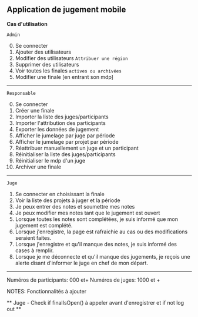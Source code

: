 ## Application de jugement mobile

**Cas d'utilisation**

`Admin`

0. Se connecter
1. Ajouter des utilisateurs
1. Modifier des utilisateurs `Attribuer une région`
1. Supprimer des utilisateurs
1. Voir toutes les finales `actives ou archivées`
1. Modifier une finale [en entrant son mdp]

---

`Responsable`

0. Se connecter
1. Créer une finale
1. Importer la liste des juges/participants
1. Importer l'attribution des participants
1. Exporter les données de jugement
1. Afficher le jumelage par juge par période
1. Afficher le jumelage par projet par période
1. Réattribuer manuellement un juge et un participant
1. Réinitialiser la liste des juges/participants
1. Réinitialiser le mdp d'un juge
1. Archiver une finale

---

`Juge`

1. Se connecter en choisissant la finale
2. Voir la liste des projets à juger et la période
3. Je peux entrer des notes et soumettre mes notes
4. Je peux modifier mes notes tant que le jugement est ouvert
5. Lorsque toutes les notes sont complétées, je suis informé que mon jugement est complété.
6. Lorsque j'enregistre, la page est rafraichie au cas ou des modifications seraient faites.
7. Lorsque j'enregistre et qu'il manque des notes, je suis informé des cases à remplir.
8. Lorsque je me déconnecte et qu'il manque des jugements, je reçois une alerte disant d'informer le juge en chef de mon départ.

---

Numéros de participants: 000 et+ Numéros de juges: 1000 et +

NOTES:
Fonctionnalités à ajouter

** Juge - Check if finalIsOpen() à appeler avant d'enregistrer et if not log out **
